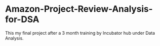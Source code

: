 # Amazon-Project-Review-Analysis-for-DSA
This my final project after a 3 month training by Incubator hub under Data Analysis. 

